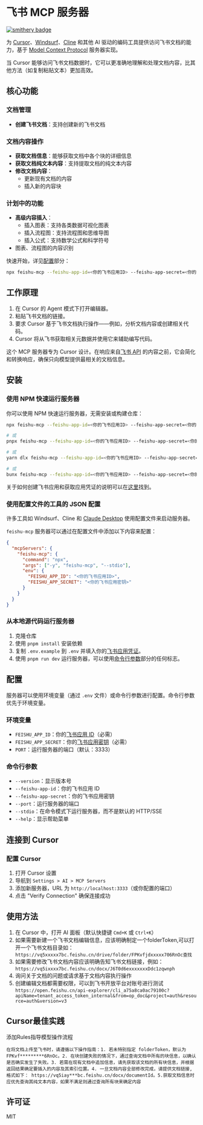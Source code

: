 # 飞书 MCP 服务器
[![smithery badge](https://smithery.ai/badge/@cso1z/feishu-mcp)](https://smithery.ai/server/@cso1z/feishu-mcp)

为 [Cursor](https://cursor.sh/)、[Windsurf](https://codeium.com/windsurf)、[Cline](https://cline.bot/) 和其他 AI 驱动的编码工具提供访问飞书文档的能力，基于 [Model Context Protocol](https://modelcontextprotocol.io/introduction) 服务器实现。

当 Cursor 能够访问飞书文档数据时，它可以更准确地理解和处理文档内容，比其他方法（如复制粘贴文本）更加高效。

## 核心功能

### 文档管理
- **创建飞书文档**：支持创建新的飞书文档

### 文档内容操作
- **获取文档信息**：能够获取文档中各个块的详细信息
- **获取文档纯文本内容**：支持提取文档的纯文本内容
- **修改文档内容**：
  - 更新现有文档的内容
  - 插入新的内容块

### 计划中的功能
- **高级内容插入**：
  - 插入图表：支持各类数据可视化图表
  - 插入流程图：支持流程图和思维导图
  - 插入公式：支持数学公式和科学符号
- 图表、流程图的内容识别

快速开始，详见[配置](#配置)部分：

```bash
npx feishu-mcp --feishu-app-id=<你的飞书应用ID> --feishu-app-secret=<你的飞书应用密钥>
```

## 工作原理

1. 在 Cursor 的 Agent 模式下打开编辑器。
2. 粘贴飞书文档的链接。
3. 要求 Cursor 基于飞书文档执行操作——例如，分析文档内容或创建相关代码。
4. Cursor 将从飞书获取相关元数据并使用它来辅助编写代码。

这个 MCP 服务器专为 Cursor 设计。在响应来自[飞书 API](https://open.feishu.cn/document/home/introduction-to-lark-open-platform/overview) 的内容之前，它会简化和转换响应，确保只向模型提供最相关的文档信息。
## 安装

### 使用 NPM 快速运行服务器

你可以使用 NPM 快速运行服务器，无需安装或构建仓库：

```bash
npx feishu-mcp --feishu-app-id=<你的飞书应用ID> --feishu-app-secret=<你的飞书应用密钥>

# 或
pnpx feishu-mcp --feishu-app-id=<你的飞书应用ID> --feishu-app-secret=<你的飞书应用密钥>

# 或
yarn dlx feishu-mcp --feishu-app-id=<你的飞书应用ID> --feishu-app-secret=<你的飞书应用密钥>

# 或
bunx feishu-mcp --feishu-app-id=<你的飞书应用ID> --feishu-app-secret=<你的飞书应用密钥>
```

关于如何创建飞书应用和获取应用凭证的说明可以在[这里](https://open.feishu.cn/document/home/develop-a-bot-in-5-minutes/create-an-app)找到。

### 使用配置文件的工具的 JSON 配置

许多工具如 Windsurf、Cline 和 [Claude Desktop](https://claude.ai/download) 使用配置文件来启动服务器。

`feishu-mcp` 服务器可以通过在配置文件中添加以下内容来配置：

```json
{
  "mcpServers": {
    "feishu-mcp": {
      "command": "npx",
      "args": ["-y", "feishu-mcp", "--stdio"],
      "env": {
        "FEISHU_APP_ID": "<你的飞书应用ID>",
        "FEISHU_APP_SECRET": "<你的飞书应用密钥>"
      }
    }
  }
}
```

### 从本地源代码运行服务器

1. 克隆仓库
2. 使用 `pnpm install` 安装依赖
3. 复制 `.env.example` 到 `.env` 并填入你的[飞书应用凭证](https://open.feishu.cn/document/home/develop-a-bot-in-5-minutes/create-an-app)。
4. 使用 `pnpm run dev` 运行服务器，可以使用[命令行参数](#命令行参数)部分的任何标志。

## 配置

服务器可以使用环境变量（通过 `.env` 文件）或命令行参数进行配置。命令行参数优先于环境变量。

### 环境变量

- `FEISHU_APP_ID`：你的[飞书应用 ID](https://open.feishu.cn/document/home/develop-a-bot-in-5-minutes/create-an-app)（必需）
- `FEISHU_APP_SECRET`：你的[飞书应用密钥](https://open.feishu.cn/document/home/develop-a-bot-in-5-minutes/create-an-app)（必需）
- `PORT`：运行服务器的端口（默认：3333）

### 命令行参数

- `--version`：显示版本号
- `--feishu-app-id`：你的飞书应用 ID
- `--feishu-app-secret`：你的飞书应用密钥
- `--port`：运行服务器的端口
- `--stdio`：在命令模式下运行服务器，而不是默认的 HTTP/SSE
- `--help`：显示帮助菜单

## 连接到 Cursor

### 配置 Cursor

1. 打开 Cursor 设置
2. 导航到 `Settings > AI > MCP Servers`
3. 添加新服务器，URL 为 `http://localhost:3333`（或你配置的端口）
4. 点击 "Verify Connection" 确保连接成功

## 使用方法

1. 在 Cursor 中，打开 AI 面板（默认快捷键 `Cmd+K` 或 `Ctrl+K`）
2. 如果需要新建一个飞书文档编辑信息，应该明确制定一个folderToken,可以打开一个飞书文档目录如：`https://vq5xxxxx7bc.feishu.cn/drive/folder/FPKvfjdxxxxx706RnOc查找`
2. 如果需要修改飞书文档内容应该明确告知飞书文档链接，例如：`https://vq5ixxxx7bc.feishu.cn/docx/J6T0d6exxxxxxxDdc1zqwnph`
3. 询问关于文档的问题或请求基于文档内容执行操作
4. 创建编辑文档都需要权限，可以到飞书开放平台对账号进行测试`https://open.feishu.cn/api-explorer/cli_a75a8ca0ac79100c?apiName=tenant_access_token_internal&from=op_doc&project=auth&resource=auth&version=v3`

## Cursor最佳实践

添加Rules指导模型操作流程

`在将文档上传至飞书时，请遵循以下操作指南：1. 若未特别指定 folderToken，默认为 FPKvf*********6RnOc。2. 在块创建失败的情况下，通过查询文档中所有的块信息，以确认是否确实发生了失败。3. 若需在现有文档中追加信息，请先获取该文档的所有块信息，并根据返回结果确定要插入的内容及其索引位置。4. 一旦文档内容全部修改完成，请提供文档链接,格式如下： https://vq5iay***bc.feishu.cn/docx/documentId。5.获取文档信息时应优先查询其纯文本内容，如果不满足则通过查询所有块来确定内容`
## 许可证

MIT
